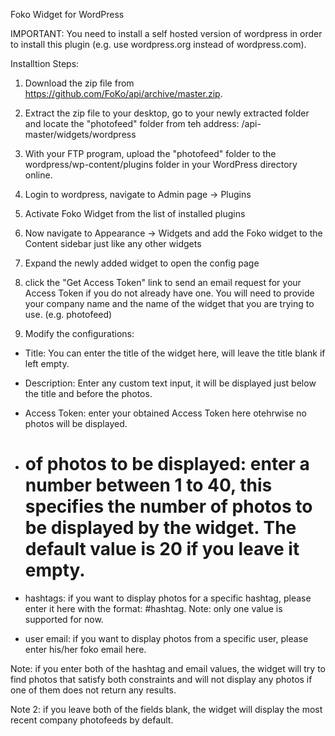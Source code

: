 Foko Widget for WordPress

IMPORTANT: You need to install a self hosted version of wordpress in order to install this plugin (e.g. use wordpress.org instead of wordpress.com).

Installtion Steps:

1. Download the zip file from https://github.com/FoKo/api/archive/master.zip.

2. Extract the zip file to your desktop, go to your newly extracted folder and locate the "photofeed" folder from teh address: /api-master/widgets/wordpress

3. With your FTP program, upload the "photofeed" folder to the wordpress/wp-content/plugins folder in your WordPress directory online.

4. Login to wordpress, navigate to Admin page -> Plugins

5. Activate Foko Widget from the list of installed plugins

6. Now navigate to Appearance -> Widgets and add the Foko widget to the Content sidebar just like any other widgets

7. Expand the newly added widget to open the config page

8. click the "Get Access Token" link to send an email request for your Access Token if you do not already have one. You will need to provide your company name and the name of the widget that you are trying to use. (e.g. photofeed)

9. Modify the configurations:
- Title: You can enter the title of the widget here, will leave the title blank if left empty.

- Description: Enter any custom text input, it will be displayed just below the title and before the photos.

- Access Token: enter your obtained Access Token here otehrwise no photos will be displayed.

- # of photos to be displayed: enter a number between 1 to 40, this specifies the number of photos to be displayed by the widget. The default value is 20 if you leave it empty.

- hashtags: if you want to display photos for a specific hashtag, please enter it here with the format: #hashtag. Note: only one value is supported for now.

- user email: if you want to display photos from a specific user, please enter his/her foko email here.

Note: if you enter both of the hashtag and email values, the widget will try to find photos that satisfy both constraints and will not display any photos if one of them does not return any results.

Note 2: if you leave both of the fields blank, the widget will display the most recent company photofeeds by default.